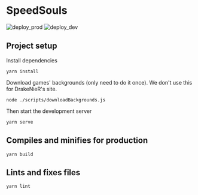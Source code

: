 # SpeedSouls

![deploy_prod](https://github.com/CapitaineToinon/SpeedSouls/workflows/deploy_prod/badge.svg)
![deploy_dev](https://github.com/CapitaineToinon/SpeedSouls/workflows/deploy_dev/badge.svg)

## Project setup
Install dependencies
```
yarn install
```
Download games' backgrounds (only need to do it once). We don't use this for DrakeNieR's site.
```
node ./scripts/downloadBackgrounds.js
```
Then start the development server
```
yarn serve
```
## Compiles and minifies for production
```
yarn build
```

## Lints and fixes files
```
yarn lint
```

